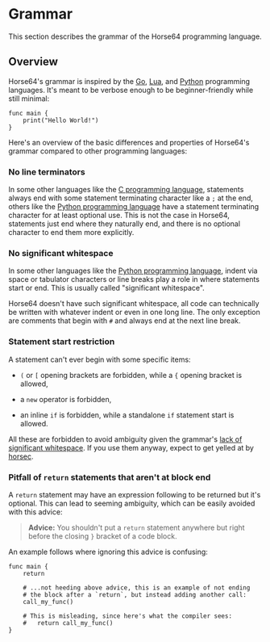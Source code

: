 
<!-- For license of this file, see LICENSE.md in the base folder. -->

Grammar
=======

This section describes the grammar of the Horse64 programming
language.


Overview
--------

Horse64's grammar is inspired by the [Go](https://golang.org),
[Lua](https://lua.org), and [Python](https://python.org)
programming languages. It's meant to be verbose enough to be
beginner-friendly while still minimal:

```Horse64
func main {
    print("Hello World!")
}
```

Here's an overview of the basic differences and properties
of Horse64's grammar compared to other programming languages:


### No line terminators

In some other languages like the [C programming language](
https://en.wikipedia.org/wiki/C_%28programming_language%29),
statements always end with some statement terminating character
like a `;` at the end, others like the [Python programming
language](https://python.org) have a statement terminating character
for at least optional use. This is not the case in Horse64,
statements just end where they naturally end, and there
is no optional character to end them more explicitly.


### No significant whitespace

In some other languages like the [Python programming
language](https://python.org), indent via space or
tabulator characters or line breaks
play a role in where statements start or end. This is usually
called "significant whitespace".

Horse64 doesn't have such significant whitespace, all code
can technically be written with whatever
indent or even in one long line. The only exception are comments
that begin with `#` and always end at the next line break.


### Statement start restriction

A statement can't ever begin with some specific items:

* `(` or `[` opening brackets are forbidden,
  while a `{` opening bracket is allowed,

* a `new` operator is forbidden,

* an inline `if` is forbidden,
  while a standalone `if` statement start is allowed.

All these are forbidden to avoid ambiguity
given the grammar's [lack of significant whitespace](
#no-significant-whitespace). If you use them anyway,
expect to get yelled at by [horsec](/docs/Resources.md#horsec).


### Pitfall of `return` statements that aren't at block end

A `return` statement may have an expression following to be
returned but it's optional.
This can lead to seeming ambiguity, which can be easily avoided
with this advice:

> **Advice:** You shouldn't put a `return` statement anywhere
  but right before the closing `}` bracket of a code block.

An example follows where ignoring this advice is confusing:

```Horse64
func main {
    return

    # ...not heeding above advice, this is an example of not ending
    # the block after a `return`, but instead adding another call:
    call_my_func()

    # This is misleading, since here's what the compiler sees:
    #   return call_my_func()
}
```

